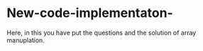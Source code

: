 # New-code-implementaton-
Here, in this you have put the questions and the solution of array manuplation.
